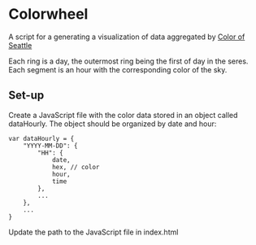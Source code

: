 # Colorwheel

A script for a generating a visualization of data aggregated by [Color of Seattle](https://twitter.com/colorofseattle)

Each ring is a day, the outermost ring being the first of day in the seres. Each segment is an hour with the corresponding color of the sky. 

## Set-up

Create a JavaScript file with the color data stored in an object called dataHourly. The object should be organized by date and hour:

```
var dataHourly = {
    "YYYY-MM-DD": {
		"HH": {
			date,
			hex, // color
			hour,
			time
		},
		...
	},
	...
}
```

Update the path to the JavaScript file in index.html

